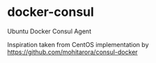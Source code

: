 # docker-consul
Ubuntu Docker Consul Agent


Inspiration taken from CentOS implementation by https://github.com/mohitarora/consul-docker
